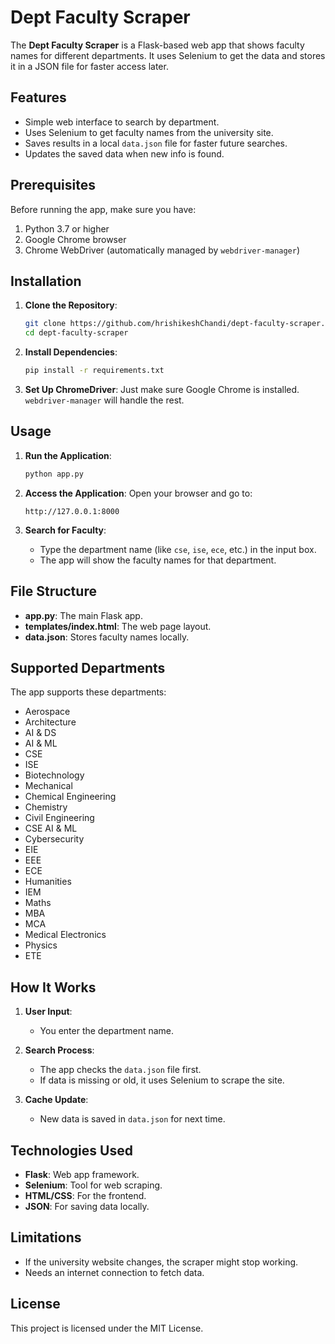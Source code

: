 # Dept Faculty Scraper

The **Dept Faculty Scraper** is a Flask-based web app that shows faculty names for different departments. It uses Selenium to get the data and stores it in a JSON file for faster access later.

## Features

- Simple web interface to search by department.
- Uses Selenium to get faculty names from the university site.
- Saves results in a local `data.json` file for faster future searches.
- Updates the saved data when new info is found.

## Prerequisites

Before running the app, make sure you have:

1. Python 3.7 or higher
2. Google Chrome browser
3. Chrome WebDriver (automatically managed by `webdriver-manager`)

## Installation

1. **Clone the Repository**:
   ```bash
   git clone https://github.com/hrishikeshChandi/dept-faculty-scraper.git
   cd dept-faculty-scraper
   ```

2. **Install Dependencies**:
   ```bash
   pip install -r requirements.txt
   ```

3. **Set Up ChromeDriver**:
   Just make sure Google Chrome is installed. `webdriver-manager` will handle the rest.

## Usage

1. **Run the Application**:
   ```bash
   python app.py
   ```

2. **Access the Application**:
   Open your browser and go to:
   ```
   http://127.0.0.1:8000
   ```

3. **Search for Faculty**:
   - Type the department name (like `cse`, `ise`, `ece`, etc.) in the input box.
   - The app will show the faculty names for that department.

## File Structure

- **app.py**: The main Flask app.
- **templates/index.html**: The web page layout.
- **data.json**: Stores faculty names locally.

## Supported Departments

The app supports these departments:

- Aerospace
- Architecture
- AI & DS
- AI & ML
- CSE
- ISE
- Biotechnology
- Mechanical
- Chemical Engineering
- Chemistry
- Civil Engineering
- CSE AI & ML
- Cybersecurity
- EIE
- EEE
- ECE
- Humanities
- IEM
- Maths
- MBA
- MCA
- Medical Electronics
- Physics
- ETE

## How It Works

1. **User Input**:
   - You enter the department name.

2. **Search Process**:
   - The app checks the `data.json` file first.
   - If data is missing or old, it uses Selenium to scrape the site.

3. **Cache Update**:
   - New data is saved in `data.json` for next time.

## Technologies Used

- **Flask**: Web app framework.
- **Selenium**: Tool for web scraping.
- **HTML/CSS**: For the frontend.
- **JSON**: For saving data locally.

## Limitations

- If the university website changes, the scraper might stop working.
- Needs an internet connection to fetch data.

## License

This project is licensed under the MIT License.